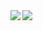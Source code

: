 <a href="https://github.com/koskywalker/github-readme-stats">
  <img align="left" src="https://github-readme-stats.vercel.app/api?username=koskywalker&count_private=true&show_icons=true&theme=highcontrast" />
</a>
<a href="https://github.com/koskywalker/github-readme-stats">
  <img align="left" src="https://github-readme-stats.vercel.app/api/top-langs/?username=koskywalker&theme=highcontrast" />
</a>
